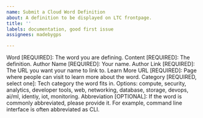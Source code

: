 ```yaml
---
name: Submit a Cloud Word Definition
about: A definition to be displayed on LTC frontpage.
title: ''
labels: documentation, good first issue
assignees: madebygps

---
```


Word [REQUIRED]: The word you are defining. 
Content [REQUIRED]: The definition.
Author Name [REQUIRED]: Your name.
Author Link [REQUIRED]: The URL you want your name to link to.
Learn More URL [REQUIRED]: Page where people can visit to learn more about the word.
Category [REQUIRED, select one]: Tech category the word fits in. Options: compute, security, analytics, developer tools, web, networking, database, storage, devops, ai/ml, identiy, iot, monitoring.
Abbreviation [OPTIONAL]: If the word is commonly abbreviated, please provide it. For example, command line interface is often abbreviated as CLI.
